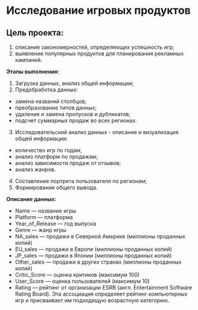 # Исследование игровых продуктов

## Цель проекта:
1. описание закономерностей, определяющих успешность игр;
2. выявление популярных продуктов для планирования рекламных кампаний.

<b>Этапы выполнения:</b> 
1. Загрузка данных, анализ общей информации;
2. Предобработка данных: 
* замена названий столбцов;
* преобразование типов данных;
* удаление и замена пропусков и дубликатов;
* подсчет суммарных продаж во всех регионах.
3. Исследовательский анализ данных - описание и визуализация общей информации:
* количество игр по годам;
* анализ платформ по продажам;
* анализ зависимости продаж от отзывов;
* анализ жанров.
4. Составление портрета пользователя по регионам;
4. Формирование общего вывода.

<b>Описание данных:</b> 
* Name — название игры
* Platform — платформа
* Year_of_Release — год выпуска
* Genre — жанр игры
* NA_sales — продажи в Северной Америке (миллионы проданных копий)
* EU_sales — продажи в Европе (миллионы проданных копий)
* JP_sales — продажи в Японии (миллионы проданных копий)
* Other_sales — продажи в других странах (миллионы проданных копий)
* Critic_Score — оценка критиков (максимум 100)
* User_Score — оценка пользователей (максимум 10)
* Rating — рейтинг от организации ESRB (англ. Entertainment Software Rating Board). Эта ассоциация определяет рейтинг компьютерных игр и присваивает им подходящую возрастную категорию.
